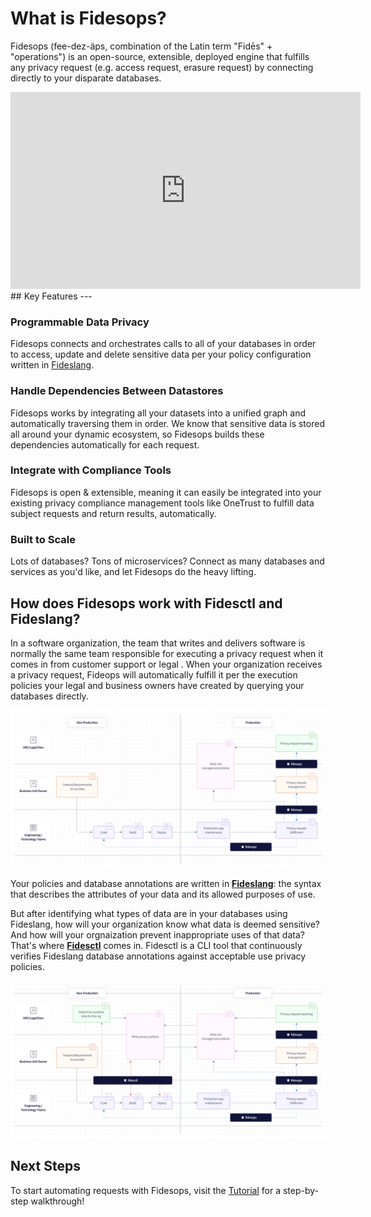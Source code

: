 # What is Fidesops?

Fidesops (fee-dez-äps, combination of the Latin term "Fidēs" + "operations") is an open-source, extensible, deployed engine that fulfills any privacy request (e.g. access request, erasure request) by connecting directly to your disparate databases.

<iframe width="560" height="315" src="https://www.youtube.com/embed/1Sw4VlcbZ6I" title="Introduction to Fides Ops with Cillian Kieran" frameborder="0" allow="accelerometer; autoplay; clipboard-write; encrypted-media; gyroscope; picture-in-picture" allowfullscreen></iframe>
## Key Features
---

### Programmable Data Privacy
Fidesops connects and orchestrates calls to all of your databases in order to access, update and delete sensitive data per your policy configuration written in [Fideslang](https://github.com/ethyca/privacy-taxonomy).

### Handle Dependencies Between Datastores
Fidesops works by integrating all your datasets into a unified graph and automatically traversing them in order. We know that sensitive data is stored all around your dynamic ecosystem, so Fidesops builds these dependencies automatically for each request.

### Integrate with Compliance Tools
Fidesops is open & extensible, meaning it can easily be integrated into your existing privacy compliance management tools like OneTrust to fulfill data subject requests and return results, automatically.

### Built to Scale
Lots of databases? Tons of microservices? Connect as many databases and services as you'd like, and let Fidesops do the heavy lifting.

## How does Fidesops work with Fidesctl and Fideslang?
In a software organization, the team that writes and delivers software is normally the same team responsible for executing a privacy request when it comes in from customer support or legal . When your organization receives a privacy request, Fideops will automatically fulfill it per the execution policies your legal and business owners have created by querying your databases directly. 

![Fidesops business process](img/fides-ops-process.png "Fidesops biz process")

Your policies and database annotations are written in [**Fideslang**](https://github.com/ethyca/privacy-taxonomy): the syntax that describes the attributes of your data and its allowed purposes of use. 

But after identifying what types of data are in your databases using Fideslang, how will your organization know what data is deemed sensitive? And how will your orgnaization prevent inappropriate uses of that data? That's where [**Fidesctl**](https://github.com/ethyca/fides) comes in. Fidesctl is a CLI tool that continuously verifies Fideslang database annotations against acceptable use privacy policies.

![Fides ecosystem](img/fides-ecosystem.png "Fides ecosystem")


## Next Steps

To start automating requests with Fidesops, visit the [Tutorial](tutorial/index.md) for a step-by-step walkthrough!